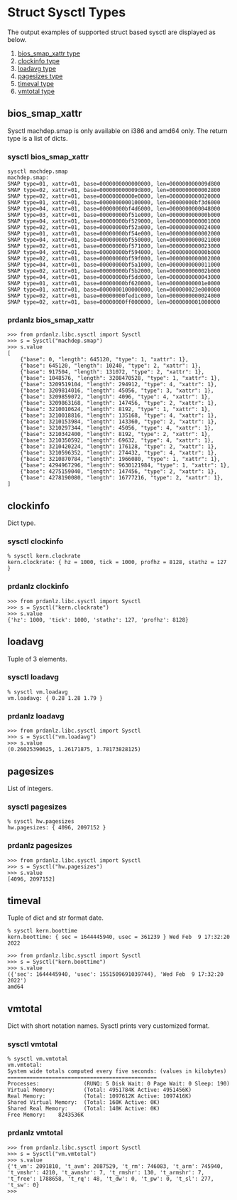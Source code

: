 # Struct Sysctl Types

The output examples of supported struct based sysctl are displayed as below.

1. [bios_smap_xattr type](./SysctlTypes.md#bios_smap_xattr)
1. [clockinfo type](./SysctlTypes.md#clockinfo)
1. [loadavg type](./SysctlTypes.md#loadavg)
1. [pagesizes type](./SysctlTypes.md#pagesizes)
1. [timeval type](./SysctlTypes.md#timeval)
1. [vmtotal type](./SysctlTypes.md#vmtotal)

## bios_smap_xattr

Sysctl machdep.smap is only available on i386 and amd64 only.
The return type is a list of dicts.

### sysctl bios_smap_xattr
```
sysctl machdep.smap
machdep.smap:
SMAP type=01, xattr=01, base=0000000000000000, len=000000000009d800
SMAP type=02, xattr=01, base=000000000009d800, len=0000000000002800
SMAP type=02, xattr=01, base=00000000000e0000, len=0000000000020000
SMAP type=01, xattr=01, base=0000000000100000, len=00000000bf3d6000
SMAP type=04, xattr=01, base=00000000bf4d6000, len=0000000000048000
SMAP type=03, xattr=01, base=00000000bf51e000, len=000000000000b000
SMAP type=04, xattr=01, base=00000000bf529000, len=0000000000001000
SMAP type=02, xattr=01, base=00000000bf52a000, len=0000000000024000
SMAP type=01, xattr=01, base=00000000bf54e000, len=0000000000002000
SMAP type=04, xattr=01, base=00000000bf550000, len=0000000000021000
SMAP type=02, xattr=01, base=00000000bf571000, len=0000000000023000
SMAP type=04, xattr=01, base=00000000bf594000, len=000000000000b000
SMAP type=02, xattr=01, base=00000000bf59f000, len=0000000000002000
SMAP type=04, xattr=01, base=00000000bf5a1000, len=0000000000011000
SMAP type=02, xattr=01, base=00000000bf5b2000, len=000000000002b000
SMAP type=04, xattr=01, base=00000000bf5dd000, len=0000000000043000
SMAP type=01, xattr=01, base=00000000bf620000, len=00000000001e0000
SMAP type=01, xattr=01, base=0000000100000000, len=000000023e000000
SMAP type=02, xattr=01, base=00000000fed1c000, len=0000000000024000
SMAP type=02, xattr=01, base=00000000ff000000, len=0000000001000000
```
### prdanlz bios_smap_xattr
```
>>> from prdanlz.libc.sysctl import Sysctl
>>> s = Sysctl("machdep.smap")
>>> s.value
[
    {"base": 0, "length": 645120, "type": 1, "xattr": 1},
    {"base": 645120, "length": 10240, "type": 2, "xattr": 1},
    {"base": 917504, "length": 131072, "type": 2, "xattr": 1},
    {"base": 1048576, "length": 3208470528, "type": 1, "xattr": 1},
    {"base": 3209519104, "length": 294912, "type": 4, "xattr": 1},
    {"base": 3209814016, "length": 45056, "type": 3, "xattr": 1},
    {"base": 3209859072, "length": 4096, "type": 4, "xattr": 1},
    {"base": 3209863168, "length": 147456, "type": 2, "xattr": 1},
    {"base": 3210010624, "length": 8192, "type": 1, "xattr": 1},
    {"base": 3210018816, "length": 135168, "type": 4, "xattr": 1},
    {"base": 3210153984, "length": 143360, "type": 2, "xattr": 1},
    {"base": 3210297344, "length": 45056, "type": 4, "xattr": 1},
    {"base": 3210342400, "length": 8192, "type": 2, "xattr": 1},
    {"base": 3210350592, "length": 69632, "type": 4, "xattr": 1},
    {"base": 3210420224, "length": 176128, "type": 2, "xattr": 1},
    {"base": 3210596352, "length": 274432, "type": 4, "xattr": 1},
    {"base": 3210870784, "length": 1966080, "type": 1, "xattr": 1},
    {"base": 4294967296, "length": 9630121984, "type": 1, "xattr": 1},
    {"base": 4275159040, "length": 147456, "type": 2, "xattr": 1},
    {"base": 4278190080, "length": 16777216, "type": 2, "xattr": 1},
]
```

## clockinfo

Dict type.

### sysctl clockinfo
```
% sysctl kern.clockrate
kern.clockrate: { hz = 1000, tick = 1000, profhz = 8128, stathz = 127 }
```

### prdanlz clockinfo
```
>>> from prdanlz.libc.sysctl import Sysctl
>>> s = Sysctl("kern.clockrate")
>>> s.value
{'hz': 1000, 'tick': 1000, 'stathz': 127, 'profhz': 8128}
```

## loadavg

Tuple of 3 elements.

### sysctl loadavg
```
% sysctl vm.loadavg
vm.loadavg: { 0.28 1.28 1.79 }
```

### prdanlz loadavg
```
>>> from prdanlz.libc.sysctl import Sysctl
>>> s = Sysctl("vm.loadavg")
>>> s.value
(0.26025390625, 1.26171875, 1.78173828125)
```

## pagesizes

List of integers.

### sysctl pagesizes
```
% sysctl hw.pagesizes
hw.pagesizes: { 4096, 2097152 }
```

### prdanlz pagesizes
```
>>> from prdanlz.libc.sysctl import Sysctl
>>> s = Sysctl("hw.pagesizes")
>>> s.value
[4096, 2097152]
```

## timeval

Tuple of dict and str format date.

```
% sysctl kern.boottime
kern.boottime: { sec = 1644445940, usec = 361239 } Wed Feb  9 17:32:20 2022
```

```
>>> from prdanlz.libc.sysctl import Sysctl
>>> s = Sysctl("kern.boottime")
>>> s.value
({'sec': 1644445940, 'usec': 1551509691039744}, 'Wed Feb  9 17:32:20 2022')
amd64
```

## vmtotal

Dict with short notation names.
Sysctl prints very customized format.

### sysctl vmtotal
```
% sysctl vm.vmtotal
vm.vmtotal:
System wide totals computed every five seconds: (values in kilobytes)
===============================================
Processes:              (RUNQ: 5 Disk Wait: 0 Page Wait: 0 Sleep: 190)
Virtual Memory:         (Total: 4951784K Active: 4951456K)
Real Memory:            (Total: 1097612K Active: 1097416K)
Shared Virtual Memory:  (Total: 160K Active: 0K)
Shared Real Memory:     (Total: 140K Active: 0K)
Free Memory:    8243536K
```

### prdanlz vmtotal
```
>>> from prdanlz.libc.sysctl import Sysctl
>>> s = Sysctl("vm.vmtotal")
>>> s.value
{'t_vm': 2091810, 't_avm': 2087529, 't_rm': 746083, 't_arm': 745940, 't_vmshr': 4210, 't_avmshr': 7, 't_rmshr': 130, 't_armshr': 7, 't_free': 1788658, 't_rq': 48, 't_dw': 0, 't_pw': 0, 't_sl': 277, 't_sw': 0}
>>>
```
